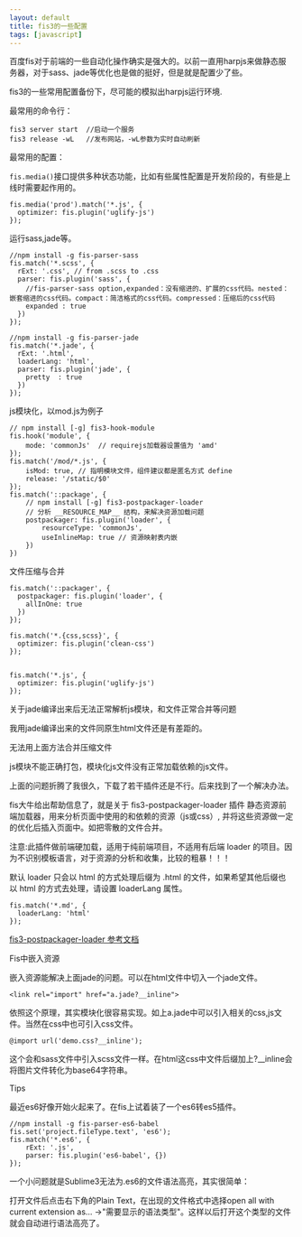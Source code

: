 ```yaml
---
layout: default
title: fis3的一些配置
tags: [javascript]
---
```


百度fis对于前端的一些自动化操作确实是强大的。以前一直用harpjs来做静态服务器，对于sass、jade等优化也是做的挺好，但是就是配置少了些。

fis3的一些常用配置备份下，尽可能的模拟出harpjs运行环境.

最常用的命令行：

	fis3 server start  //启动一个服务
	fis3 release -wL   //发布网站，-wL参数为实时自动刷新

最常用的配置：

`fis.media()`接口提供多种状态功能，比如有些属性配置是开发阶段的，有些是上线时需要起作用的。

	fis.media('prod').match('*.js', {
	  optimizer: fis.plugin('uglify-js')
	});

运行sass,jade等。

	//npm install -g fis-parser-sass
	fis.match('*.scss', {
	  rExt: '.css', // from .scss to .css
	  parser: fis.plugin('sass', {
	    //fis-parser-sass option,expanded：没有缩进的、扩展的css代码。nested：嵌套缩进的css代码。compact：简洁格式的css代码。compressed：压缩后的css代码
	    expanded : true
	  })
	});

	//npm install -g fis-parser-jade
	fis.match('*.jade', {
	  rExt: '.html',
	  loaderLang: 'html',
	  parser: fis.plugin('jade', {
	    pretty  : true
	  })
	});

js模块化，以mod.js为例子

	// npm install [-g] fis3-hook-module
	fis.hook('module', {
	    mode: 'commonJs'  // requirejs加载器设置值为 'amd'
	});
	fis.match('/mod/*.js', {
	    isMod: true, // 指明模块文件，组件建议都是匿名方式 define
	    release: '/static/$0'
	});
	fis.match('::package', {
	    // npm install [-g] fis3-postpackager-loader
	    // 分析 __RESOURCE_MAP__ 结构，来解决资源加载问题
	    postpackager: fis.plugin('loader', {
	        resourceType: 'commonJs',
	        useInlineMap: true // 资源映射表内嵌
	    })
	})

文件压缩与合并

	fis.match('::packager', {
	  postpackager: fis.plugin('loader', {
	    allInOne: true
	  })
	});

	fis.match('*.{css,scss}', {
	  optimizer: fis.plugin('clean-css')
	});


	fis.match('*.js', {
	  optimizer: fis.plugin('uglify-js')
	});

关于jade编译出来后无法正常解析js模块，和文件正常合并等问题

我用jade编译出来的文件同原生html文件还是有差距的。

无法用上面方法合并压缩文件

js模块不能正确打包，模块化js文件没有正常加载依赖的js文件。

上面的问题折腾了我很久，下载了若干插件还是不行。后来找到了一个解决办法。

fis大牛给出帮助信息了，就是关于 fis3-postpackager-loader 插件
静态资源前端加载器，用来分析页面中使用的和依赖的资源（js或css）, 并将这些资源做一定的优化后插入页面中。如把零散的文件合并。

注意:此插件做前端硬加载，适用于纯前端项目，不适用有后端 loader 的项目。因为不识别模板语言，对于资源的分析和收集，比较的粗暴！！！

默认 loader 只会以 html 的方式处理后缀为 .html 的文件，如果希望其他后缀也以 html 的方式去处理，请设置 loaderLang 属性。

	fis.match('*.md', {
	  loaderLang: 'html'
	});

[fis3-postpackager-loader 参考文档](https://github.com/fex-team/fis3-postpackager-loader)

Fis中嵌入资源

嵌入资源能解决上面jade的问题。可以在html文件中切入一个jade文件。

	<link rel="import" href="a.jade?__inline">

依照这个原理，其实模块化很容易实现。如上a.jade中可以引入相关的css,js文件。当然在css中也可引入css文件。

	@import url('demo.css?__inline');

这个会和sass文件中引入scss文件一样。在html这css中文件后缀加上?__inline会将图片文件转化为base64字符串。

Tips

最近es6好像开始火起来了。在fis上试着装了一个es6转es5插件。

	//npm install -g fis-parser-es6-babel
	fis.set('project.fileType.text', 'es6');
	fis.match('*.es6', {
	    rExt: '.js',
	    parser: fis.plugin('es6-babel', {})
	});

一个小问题就是Sublime3无法为.es6的文件语法高亮，其实很简单：

打开文件后点击右下角的Plain Text，在出现的文件格式中选择open all with current extension as… ->"需要显示的语法类型"。这样以后打开这个类型的文件就会自动进行语法高亮了。